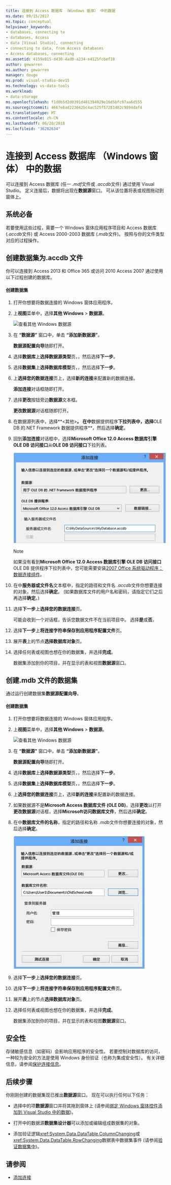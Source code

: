 ```yaml
---
title: 连接到 Access 数据库 （Windows 窗体） 中的数据
ms.date: 09/15/2017
ms.topic: conceptual
helpviewer_keywords:
- databases, connecting to
- databases, Access
- data [Visual Studio], connecting
- connecting to data, from Access databases
- Access databases, connecting
ms.assetid: 4159e815-d430-4ad0-a234-e4125fcbef18
author: gewarren
ms.author: gewarren
manager: douge
ms.prod: visual-studio-dev15
ms.technology: vs-data-tools
ms.workload:
- data-storage
ms.openlocfilehash: f1d0b5d2d0391d401394929e16d5bfc97aa6d555
ms.sourcegitcommit: 4667e6ad223642bc4ac525f57281482c9894daf4
ms.translationtype: MT
ms.contentlocale: zh-CN
ms.lasthandoff: 06/20/2018
ms.locfileid: "36282634"
---
```

# <a name="connect-to-data-in-an-access-database-windows-forms"></a>连接到 Access 数据库 （Windows 窗体） 中的数据
可以连接到 Access 数据库 (任一 *.mdf*文件或 *.accdb*文件) 通过使用 Visual Studio。 定义连接后，数据将出现在**数据源**窗口。 可从该位置将表或视图拖动到窗体上。

## <a name="prerequisites"></a>系统必备
 若要使用这些过程，需要一个 Windows 窗体应用程序项目和 Access 数据库 (*.accdb*文件) 或 Access 2000-2003 数据库 (*.mdb*文件)。 按照与你的文件类型对应的过程操作。

## <a name="creating-the-dataset-for-an-accdb-file"></a>创建数据集为.accdb 文件
 你可以连接到 Access 2013 和 Office 365 或访问 2010 Access 2007 通过使用以下过程创建的数据库。

#### <a name="to-create-the-dataset"></a>创建数据集

1.  打开你想要将数据连接的 Windows 窗体应用程序。

2.  上**视图**菜单中，选择**其他 Windows** > **数据源**。

     ![查看其他 Windows 数据源](../data-tools/media/viewdatasources.png)

3.  在 **“数据源”** 窗口中，单击 **“添加新数据源”**。

     **数据源配置向导**随即打开。

4.  选择**数据库**上**选择数据源类型**页，，然后选择**下一步**。

5.  选择**数据集**上**选择数据库模型**页，，然后选择**下一步**。

6.  上**选择您的数据连接**页上，选择**新的连接**来配置新的数据连接。

     **添加连接**对话框随即打开。

7.  选择**更改**按钮旁边**数据源**文本框。

     **更改数据源**对话框随即打开。

8.  在数据源列表中，选择**\<其他\>**。 在中**数据提供程序**下拉列表中，选择**OLE DB 的.NET Framework 数据提供程序**，然后选择**确定**。

9. 回到**添加连接**对话框中，选择**Microsoft Office 12.0 Access 数据库引擎 OLE DB 访问接口**从**OLE DB 访问接口**下拉列表。

     ![OLE DB 提供程序 Microsoft Office 12.0 Access](../data-tools/media/dataoledbprovideroffice12access.png)

     > [!NOTE]
     >  如果没有看到**Microsoft Office 12.0 Access 数据库引擎 OLE DB 访问接口**OLE DB 提供程序下拉列表中，您可能需要安装[2007 Office 系统驱动程序： 数据连接组件](https://www.microsoft.com/download/confirmation.aspx?id=23734)。

9. 在中**服务器或文件名**文本框中，指定的路径和文件名 *.accdb*文件你想要连接的对象，然后选择**确定**。 (如果数据库文件的用户名和密码，请指定它们之后再选择**确定**。)

10. 选择**下一步**上**选择您的数据连接**页。

     可能会收到一个对话框，告诉您数据文件不在当前项目中。 选择**是**或**否**。

11. 选择**下一步**上**将连接字符串保存到应用程序配置文件**页。

12. 展开**表**上的节点**选择数据库对象**页。

13. 选择任何表或视图也想在你的数据集，并选择**完成**。

     数据集添加到你的项目，并在显示的表和视图**数据源**窗口。

## <a name="create-the-dataset-for-an-mdb-file"></a>创建.mdb 文件的数据集
 通过运行创建数据集**数据源配置向导**。

#### <a name="to-create-the-dataset"></a>创建数据集

1.  打开你想要将数据连接的 Windows 窗体应用程序。

2.  上**视图**菜单中，选择**其他 Windows** > **数据源**。

     ![查看其他 Windows 数据源](../data-tools/media/viewdatasources.png)

3.  在 **“数据源”** 窗口中，单击 **“添加新数据源”**。

     **数据源配置向导**随即打开。

4.  选择**数据库**上**选择数据源类型**页，，然后选择**下一步**。

5.  选择**数据集**上**选择数据库模型**页，，然后选择**下一步**。

6.  上**选择您的数据连接**页上，选择**新的连接**来配置新的数据连接。

7.  如果数据源不是**Microsoft Access 数据库文件 (OLE DB)**，选择**更改**以打开**更改数据源**对话框，选择**Microsoft访问数据库文件**，然后选择**确定**。

8.  在中**数据库文件的名称**，指定的路径和名称 *.mdb*文件你想要连接的对象，然后选择**确定**。

     ![添加连接访问数据库文件](../data-tools/media/dataaddconnectionaccessmdb.png)

9. 选择**下一步**上**选择您的数据连接**页。

10. 选择**下一步**上**将连接字符串保存到应用程序配置文件**页。

11. 展开**表**上的节点**选择数据库对象**页。

12. 选择任何表或视图也想在你的数据集，并选择**完成**。

     数据集添加到你的项目，并在显示的表和视图**数据源**窗口。

## <a name="security"></a>安全性
 存储敏感信息（如密码）会影响应用程序的安全性。 若要控制对数据库的访问，一种较为安全的方法是使用 Windows 身份验证（也称为集成安全性）。 有关详细信息，请参阅[保护连接信息](/dotnet/framework/data/adonet/protecting-connection-information)。

## <a name="next-steps"></a>后续步骤
 你刚刚创建的数据集现已推出**数据源**窗口。 现在可以执行任何以下任务：

-   选择中的项**数据源**窗口并将其拖到窗体上 (请参阅[绑定 Windows 窗体控件添加到 Visual Studio 中的数据](../data-tools/bind-windows-forms-controls-to-data-in-visual-studio.md))。

-   打开中的数据源**数据集设计器**可以添加或编辑组成数据集的对象。

-   添加验证逻辑<xref:System.Data.DataTable.ColumnChanging>或<xref:System.Data.DataTable.RowChanging>数据表中数据集事件 (请参阅[验证数据集中](../data-tools/validate-data-in-datasets.md))。

## <a name="see-also"></a>请参阅

- [添加连接](../data-tools/add-new-connections.md)